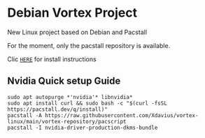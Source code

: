# Debian Vortex Project
New Linux project based on Debian and Pacstall

For the moment, only the pacstall repository is available.

Clic [`HERE`](https://github.com/Xdavius/vortex-linux/tree/main/vortex-repository) for install instructions


## Nvidia Quick setup Guide


```
sudo apt autopurge *'nvidia'* libnvidia*
sudo apt install curl && sudo bash -c "$(curl -fsSL https://pacstall.dev/q/install)"
pacstall -A https://raw.githubusercontent.com/Xdavius/vortex-linux/main/vortex-repository/pacscript
pacstall -I nvidia-driver-production-dkms-bundle
```
